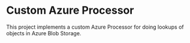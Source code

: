 # Custom Azure Processor
This project implements a custom Azure Processor for doing lookups of objects in Azure Blob Storage.
